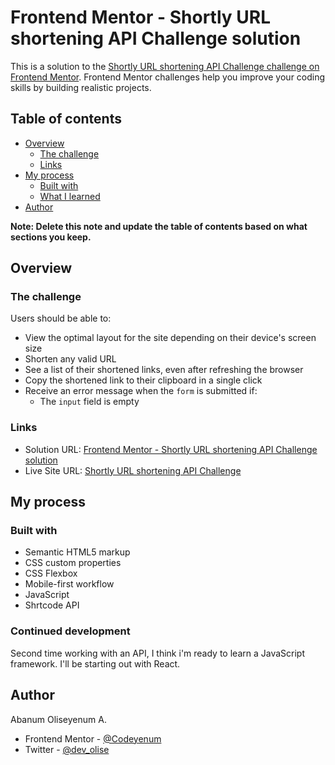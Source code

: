 # Frontend Mentor - Shortly URL shortening API Challenge solution

This is a solution to the [Shortly URL shortening API Challenge challenge on Frontend Mentor](https://www.frontendmentor.io/challenges/url-shortening-api-landing-page-2ce3ob-G). Frontend Mentor challenges help you improve your coding skills by building realistic projects. 

## Table of contents

- [Overview](#overview)
  - [The challenge](#the-challenge)  
  - [Links](#links)
- [My process](#my-process)
  - [Built with](#built-with)
  - [What I learned](#what-i-learned)
- [Author](#author)


**Note: Delete this note and update the table of contents based on what sections you keep.**

## Overview

### The challenge

Users should be able to:

- View the optimal layout for the site depending on their device's screen size
- Shorten any valid URL
- See a list of their shortened links, even after refreshing the browser
- Copy the shortened link to their clipboard in a single click
- Receive an error message when the `form` is submitted if:
  - The `input` field is empty

### Links

- Solution URL: [Frontend Mentor - Shortly URL shortening API Challenge solution](https://www.frontendmentor.io/solutions/url-shortening-api-landing-page-dAY3eKxLvF)
- Live Site URL: [Shortly URL shortening API Challenge](https://codeyenum.github.io/url-shortening-api-master/)

## My process

### Built with

- Semantic HTML5 markup
- CSS custom properties
- CSS Flexbox
- Mobile-first workflow
- JavaScript
- Shrtcode API

### Continued development

Second time working with an API, I think i'm ready to learn a JavaScript framework. I'll be starting out with React.

## Author

Abanum Oliseyenum A.
- Frontend Mentor - [@Codeyenum](https://www.frontendmentor.io/profile/Codeyenumm)
- Twitter - [@dev_olise](https://www.twitter.com/dev_olise)
